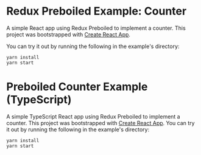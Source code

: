 # Redux Preboiled Example: Counter

A simple React app using Redux Preboiled to implement a counter. This project
was bootstrapped with [Create React
App](https://github.com/facebook/create-react-app).

You can try it out by running the following in the example's directory:

```
yarn install
yarn start
```
# Preboiled Counter Example (TypeScript)

A simple TypeScript React app using Redux Preboiled to implement a counter.
This project was bootstrapped with [Create React
App](https://github.com/facebook/create-react-app).
You can try it out by running the following in the example's directory:

```
yarn install
yarn start
```
